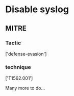 # Disable syslog

## MITRE

### Tactic
['defense-evasion']

### technique
['T1562.001']

Many more to do...
